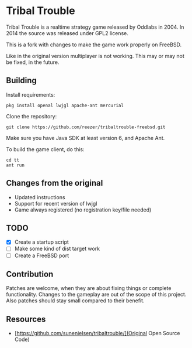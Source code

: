 Tribal Trouble
==============
Tribal Trouble is a realtime strategy game released by Oddlabs in 2004. In 2014 the source was released under GPL2 license.

This is a fork with changes to make the game work properly on FreeBSD.

Like in the original version multiplayer is not working. This may or may not be fixed, in the future.

Building
--------
Install requirements:
```
pkg install openal lwjgl apache-ant mercurial
```

Clone the repository:
```
git clone https://github.com/reezer/tribaltrouble-freebsd.git
```
Make sure you have Java SDK at least version 6, and Apache Ant.


To build the game client, do this:
```
cd tt
ant run
```

Changes from the original
-------------------------

* Updated instructions
* Support for recent version of lwjgl
* Game always registered (no registration key/file needed)

TODO
----

- [x] Create a startup script
- [ ] Make some kind of dist target work
- [ ] Create a FreeBSD port

Contribution
------------

Patches are welcome, when they are about fixing things or complete functionality. Changes to the
gameplay are out of the scope of this project. Also patches should stay small compared to their
benefit.

Resources
---------

* [https://github.com/sunenielsen/tribaltrouble/](Original Open Source Code)


